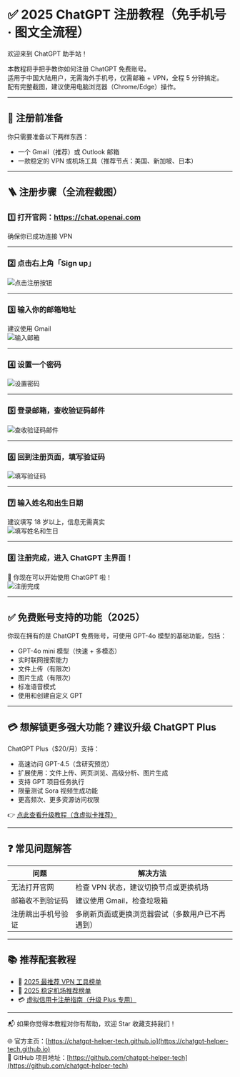 # ✅ 2025 ChatGPT 注册教程（免手机号 · 图文全流程）

欢迎来到 ChatGPT 助手站！

本教程将手把手教你如何注册 ChatGPT 免费账号。  
适用于中国大陆用户，无需海外手机号，仅需邮箱 + VPN，全程 5 分钟搞定。  
配有完整截图，建议使用电脑浏览器（Chrome/Edge）操作。

---

## 🧰 注册前准备

你只需要准备以下两样东西：

- 一个 Gmail（推荐）或 Outlook 邮箱
- 一款稳定的 VPN 或机场工具（推荐节点：美国、新加坡、日本）

---

## 🪜 注册步骤（全流程截图）

### 1️⃣ 打开官网：https://chat.openai.com  
确保你已成功连接 VPN

---

### 2️⃣ 点击右上角「Sign up」  
![点击注册按钮](./assets/step02_click-signup.jpg)

---

### 3️⃣ 输入你的邮箱地址  
建议使用 Gmail  
![输入邮箱](./assets/step03_enter-email.jpg)

---

### 4️⃣ 设置一个密码  
![设置密码](./assets/step04_set-password.jpg)

---

### 5️⃣ 登录邮箱，查收验证码邮件  
![查收验证码邮件](./assets/step05_check-email.jpg)

---

### 6️⃣ 回到注册页面，填写验证码  
![填写验证码](./assets/step06_enter-code.jpg)

---

### 7️⃣ 输入姓名和出生日期  
建议填写 18 岁以上，信息无需真实  
![填写姓名和生日](./assets/step07_fill-name-birthday.jpg)

---

### 8️⃣ 注册完成，进入 ChatGPT 主界面！  
🎉 你现在可以开始使用 ChatGPT 啦！  
![注册完成](./assets/step08_main_page.jpg)

---

## ✅ 免费账号支持的功能（2025）

你现在拥有的是 ChatGPT 免费账号，可使用 GPT-4o 模型的基础功能，包括：

- GPT-4o mini 模型（快速 + 多模态）
- 实时联网搜索能力
- 文件上传（有限次）
- 图片生成（有限次）
- 标准语音模式
- 使用和创建自定义 GPT

---

## 💳 想解锁更多强大功能？建议升级 ChatGPT Plus

ChatGPT Plus（$20/月）支持：

- 高速访问 GPT-4.5（含研究预览）
- 扩展使用：文件上传、网页浏览、高级分析、图片生成
- 支持 GPT 项目任务执行
- 限量测试 Sora 视频生成功能
- 更高频次、更多资源访问权限

👉 [点此查看升级教程（含虚拟卡推荐）](https://chatgpt-helper-tech.github.io/chatgpt-plus-guide/)

---

## ❓ 常见问题解答

| 问题 | 解决方法 |
|------|----------|
| 无法打开官网 | 检查 VPN 状态，建议切换节点或更换机场 |
| 邮箱收不到验证码 | 建议使用 Gmail，检查垃圾箱 |
| 注册跳出手机号验证 | 多刷新页面或更换浏览器尝试（多数用户已不再遇到） |

---

## 📚 推荐配套教程

- 🔐 [2025 最推荐 VPN 工具榜单](https://chatgpt-helper-tech.github.io/network-access/)
- 🚀 [2025 稳定机场推荐榜单](https://chatgpt-helper-tech.github.io/airport-guide/)
- 💳 [虚拟信用卡注册指南（升级 Plus 专用）](https://chatgpt-helper-tech.github.io/virtualcard/)

---

📬 如果你觉得本教程对你有帮助，欢迎 Star 收藏支持我们！

🌐 官方主页：[https://chatgpt-helper-tech.github.io](https://chatgpt-helper-tech.github.io)  
📂 GitHub 项目地址：[https://github.com/chatgpt-helper-tech](https://github.com/chatgpt-helper-tech)
